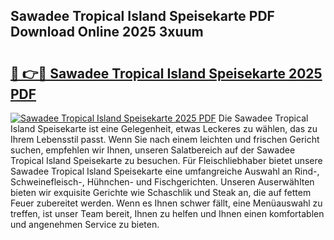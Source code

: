## Sawadee Tropical Island Speisekarte PDF Download Online 2025 3xuum

# <h2><a href="http://gcb4su.nevu.top/?p=Sawadee+Tropical+Island+Speisekarte">🔗 👉🔴 Sawadee Tropical Island Speisekarte 2025 PDF</a></h2>

[![Sawadee Tropical Island Speisekarte 2025 PDF](https://i.imgur.com/dBaPXMq.png)](http://gcb4su.nevu.top/?p=Sawadee+Tropical+Island+Speisekarte)
Die Sawadee Tropical Island Speisekarte ist eine Gelegenheit, etwas Leckeres zu wählen, das zu Ihrem Lebensstil passt. Wenn Sie nach einem leichten und frischen Gericht suchen, empfehlen wir Ihnen, unseren Salatbereich auf der Sawadee Tropical Island Speisekarte zu besuchen. Für Fleischliebhaber bietet unsere Sawadee Tropical Island Speisekarte eine umfangreiche Auswahl an Rind-, Schweinefleisch-, Hühnchen- und Fischgerichten. Unseren Auserwählten bieten wir exquisite Gerichte wie Schaschlik und Steak an, die auf fettem Feuer zubereitet werden. Wenn es Ihnen schwer fällt, eine Menüauswahl zu treffen, ist unser Team bereit, Ihnen zu helfen und Ihnen einen komfortablen und angenehmen Service zu bieten.
